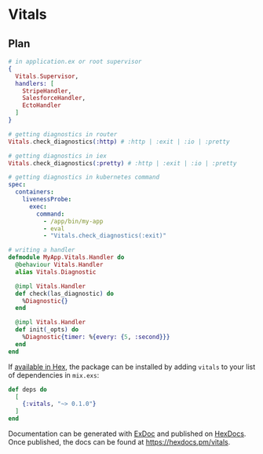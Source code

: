 # Vitals


## Plan

```elixir
# in application.ex or root supervisor
{
  Vitals.Supervisor,
  handlers: [
    StripeHandler,
    SalesforceHandler,
    EctoHandler
  ]
}

```

```elixir
# getting diagnostics in router
Vitals.check_diagnostics(:http) # :http | :exit | :io | :pretty

# getting diagnostics in iex
Vitals.check_diagnostics(:pretty) # :http | :exit | :io | :pretty
```


```yaml
# getting diagnostics in kubernetes command
spec:
  containers:
    livenessProbe:
      exec:
        command:
          - /app/bin/my-app
          - eval
          - "Vitals.check_diagnostics(:exit)"
```

```elixir
# writing a handler
defmodule MyApp.Vitals.Handler do
  @behaviour Vitals.Handler
  alias Vitals.Diagnostic

  @impl Vitals.Handler
  def check(las_diagnostic) do
    %Diagnostic{}
  end

  @impl Vitals.Handler
  def init(_opts) do
    %Diagnostic{timer: %{every: {5, :second}}}
  end
end
```


If [available in Hex](https://hex.pm/docs/publish), the package can be installed
by adding `vitals` to your list of dependencies in `mix.exs`:

```elixir
def deps do
  [
    {:vitals, "~> 0.1.0"}
  ]
end
```

Documentation can be generated with [ExDoc](https://github.com/elixir-lang/ex_doc)
and published on [HexDocs](https://hexdocs.pm). Once published, the docs can
be found at <https://hexdocs.pm/vitals>.

